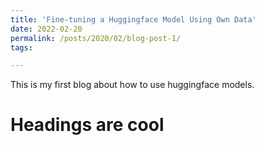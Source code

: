 ```yaml
---
title: 'Fine-tuning a Huggingface Model Using Own Data'
date: 2022-02-20
permalink: /posts/2020/02/blog-post-1/
tags:

---
```


This is my first blog about how to use huggingface models.

Headings are cool
======

